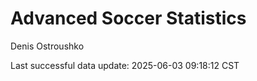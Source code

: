 # Advanced Soccer Statistics
Denis Ostroushko

<!-- gfm -->

Last successful data update: 2025-06-03 09:18:12 CST
